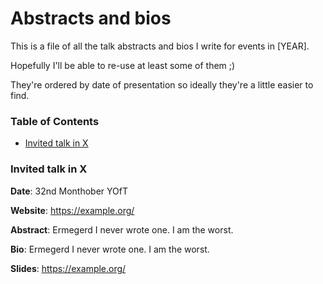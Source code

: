 # Abstracts and bios

This is a file of all the talk abstracts and bios I write for events in [YEAR].

Hopefully I'll be able to re-use at least some of them ;)

They're ordered by date of presentation so ideally they're a little easier to find.

### Table of Contents

* [Invited talk in X](#invited-talk-in-x)

### Invited talk in X

**Date**: 32nd Monthober YOfT

**Website**: https://example.org/

**Abstract**: Ermegerd I never wrote one. I am the worst.

**Bio**: Ermegerd I never wrote one. I am the worst.

**Slides**: https://example.org/
